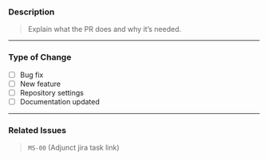 ### **Description**
>
> Explain what the PR does and why it’s needed.

---

### **Type of Change**

- [ ] Bug fix
- [ ] New feature
- [ ] Repository settings
- [ ] Documentation updated

---

### **Related Issues**
>
> `MS-00` (Adjunct jira task link)
